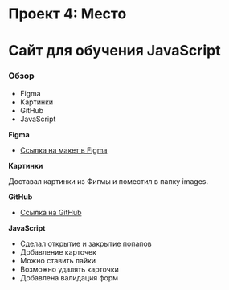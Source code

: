 # Проект 4: Место 
# Сайт для обучения JavaScript

### Обзор
* Figma
* Картинки
* GitHub
* JavaScript

**Figma**

* [Ссылка на макет в Figma](https://www.figma.com/file/StZjf8HnoeLdiXS7dYrLAh/JavaScript.-Sprint-4)

**Картинки**

Доставал картинки из Фигмы и поместил в папку images.

**GitHub**

* [Ссылка на GitHub](https://greenfestt.github.io/mesto/index.html)

**JavaScript**

* Сделал открытие и закрытие попапов
* Добавление карточек
* Можно ставить лайки
* Возможно удалять карточки
* Добавлена валидация форм


